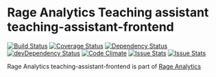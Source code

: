 # Rage Analytics Teaching assistant teaching-assistant-frontend

[![Build Status](https://travis-ci.org/e-ucm/rage-analytics-teaching-assistant-frontend.svg?branch=master)](https://travis-ci.org/e-ucm/rage-analytics-teaching-assistant-frontend) [![Coverage Status](https://coveralls.io/repos/e-ucm/rage-analytics-teaching-assistant-frontend/badge.svg?branch=master&service=github)](https://coveralls.io/github/e-ucm/rage-analytics-teaching-assistant-frontend?branch=master) [![Dependency Status](https://david-dm.org/e-ucm/rage-analytics-teaching-assistant-frontend.svg)](https://david-dm.org/e-ucm/rage-analytics-teaching-assistant-frontend) [![devDependency Status](https://david-dm.org/e-ucm/rage-analytics-teaching-assistant-frontend/dev-status.svg)](https://david-dm.org/e-ucm/rage-analytics-teaching-assistant-frontend#info=devDependencies) [![Code Climate](https://codeclimate.com/github/e-ucm/rage-analytics-teaching-assistant-frontend/badges/gpa.svg)](https://codeclimate.com/github/e-ucm/rage-analytics-teaching-assistant-frontend) [![Issue Stats](http://issuestats.com/github/e-ucm/rage-analytics-teaching-assistant-frontend/badge/pr?style=flat)](http://issuestats.com/github/e-ucm/rage-analytics-teaching-assistant-frontend) [![Issue Stats](http://issuestats.com/github/e-ucm/rage-analytics-teaching-assistant-frontend/badge/issue?style=flat)](http://issuestats.com/github/e-ucm/rage-analytics-teaching-assistant-frontend)

Rage Analytics teaching-assistant-frontend is part of [Rage Analytics](https://github.com/e-ucm/rage-analytics)
